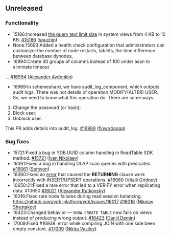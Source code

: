## Unreleased

### Functionality
* 15186:Increased [the query text limit size](../dev/system-views#query-metrics) in system views from 4 KB to 10 KB. [#15186](https://github.com/ydb-platform/ydb/pull/15186) ([spuchin](https://github.com/spuchin))
* None:15693:Added a health check configuration that administrators can customize: the number of node restarts, tablets, the time difference between database dynodes,
* 16994:Create 30 groups of columns instead of 100 under asan to eliminate timeout

... [#16994](https://github.com/ydb-platform/ydb/pull/16994) ([Alexander Avdonkin](https://github.com/aavdonkin))
* 16989:In schemeshard, we have audit_log_component, which outputs audit logs. There was not details of operation MODIFY(ALTER) USER. So, we need to know what this operation do. There are some ways:

1. Change the password (or hash);
2. Block user;
3. Unblock user.

This PR adds details into audit_log. [#16989](https://github.com/ydb-platform/ydb/pull/16989) ([flown4qqqq](https://github.com/flown4qqqq))

### Bug fixes
* 15721:Fixed a bug in YDB UUID column handling in ReadTable SDK method. [#15721](https://github.com/ydb-platform/ydb/pull/15721) ([Ivan Nikolaev](https://github.com/lex007in))
* 16061:Fixed a bug in handling OLAP scan queries with predicates. [#16061](https://github.com/ydb-platform/ydb/pull/16061) ([Semyon](https://github.com/swalrus1))
* 16060:Fixed an [error](https://github.com/ydb-platform/ydb/issues/15551) that caused the **RETURNING** clause  work incorrectly with INSERT/UPSERT operations. [#16060](https://github.com/ydb-platform/ydb/pull/16060) ([Vitalii Gridnev](https://github.com/gridnevvvit))
* 10650:21:Fixed a rare error that led to a VERIFY error when replicating data. #10650 [#16021](https://github.com/ydb-platform/ydb/pull/16021) ([Alexander Rutkovsky](https://github.com/alexvru))
* 16016:Fixed rare node failures during read session balancing. https://github.com/ydb-platform/ydb/issues/16017 [#16016](https://github.com/ydb-platform/ydb/pull/16016) ([Nikolay Shestakov](https://github.com/nshestakov))
* 16423:Changed behavior — `SHOW CREATE TABLE` now fails on views instead of producing wrong output. [#16423](https://github.com/ydb-platform/ydb/pull/16423) ([Daniil Demin](https://github.com/jepett0))
* 17009:Fixed #16938: error while compiling JOIN with one side been empty constant. [#17009](https://github.com/ydb-platform/ydb/pull/17009) ([Nikita Vasilev](https://github.com/nikvas0))


